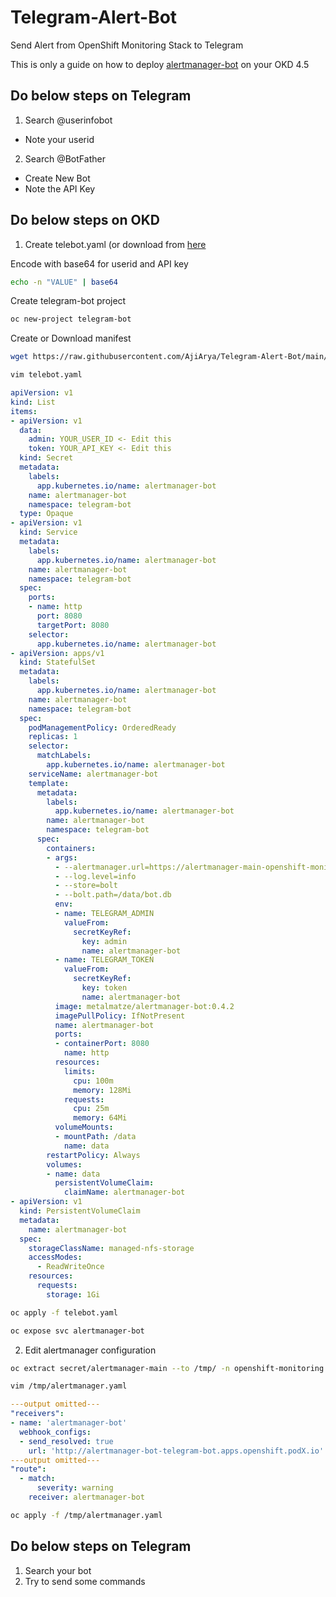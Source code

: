 # Telegram-Alert-Bot
Send Alert from OpenShift Monitoring Stack to Telegram

This is only a guide on how to deploy [alertmanager-bot](https://github.com/metalmatze/alertmanager-bot) on your OKD 4.5

## Do below steps on Telegram
1. Search @userinfobot
  * Note your userid

2. Search @BotFather
  * Create New Bot
  * Note the API Key

## Do below steps on OKD
1. Create telebot.yaml (or download from [here](https://raw.githubusercontent.com/AjiArya/Telegram-Alert-Bot/main/telebot.yaml)

Encode with base64 for userid and API key

```bash
echo -n "VALUE" | base64
```

Create telegram-bot project
```bash
oc new-project telegram-bot
```

Create or Download manifest
```bash
wget https://raw.githubusercontent.com/AjiArya/Telegram-Alert-Bot/main/telebot.yaml
```

```bash
vim telebot.yaml
```

```yaml
apiVersion: v1
kind: List
items:
- apiVersion: v1
  data:
    admin: YOUR_USER_ID <- Edit this
    token: YOUR_API_KEY <- Edit this
  kind: Secret
  metadata:
    labels:
      app.kubernetes.io/name: alertmanager-bot
    name: alertmanager-bot
    namespace: telegram-bot
  type: Opaque
- apiVersion: v1
  kind: Service
  metadata:
    labels:
      app.kubernetes.io/name: alertmanager-bot
    name: alertmanager-bot
    namespace: telegram-bot
  spec:
    ports:
    - name: http
      port: 8080
      targetPort: 8080
    selector:
      app.kubernetes.io/name: alertmanager-bot
- apiVersion: apps/v1
  kind: StatefulSet
  metadata:
    labels:
      app.kubernetes.io/name: alertmanager-bot
    name: alertmanager-bot
    namespace: telegram-bot
  spec:
    podManagementPolicy: OrderedReady
    replicas: 1
    selector:
      matchLabels:
        app.kubernetes.io/name: alertmanager-bot
    serviceName: alertmanager-bot
    template:
      metadata:
        labels:
          app.kubernetes.io/name: alertmanager-bot
        name: alertmanager-bot
        namespace: telegram-bot
      spec:
        containers:
        - args:
          - --alertmanager.url=https://alertmanager-main-openshift-monitoring.apps.openshift.podX.io <- Edit this
          - --log.level=info
          - --store=bolt
          - --bolt.path=/data/bot.db
          env:
          - name: TELEGRAM_ADMIN
            valueFrom:
              secretKeyRef:
                key: admin
                name: alertmanager-bot
          - name: TELEGRAM_TOKEN
            valueFrom:
              secretKeyRef:
                key: token
                name: alertmanager-bot
          image: metalmatze/alertmanager-bot:0.4.2
          imagePullPolicy: IfNotPresent
          name: alertmanager-bot
          ports:
          - containerPort: 8080
            name: http
          resources:
            limits:
              cpu: 100m
              memory: 128Mi
            requests:
              cpu: 25m
              memory: 64Mi
          volumeMounts:
          - mountPath: /data
            name: data
        restartPolicy: Always
        volumes:
        - name: data
          persistentVolumeClaim:
            claimName: alertmanager-bot
- apiVersion: v1
  kind: PersistentVolumeClaim
  metadata:
    name: alertmanager-bot
  spec:
    storageClassName: managed-nfs-storage
    accessModes:
      - ReadWriteOnce
    resources:
      requests:
        storage: 1Gi
```

```bash
oc apply -f telebot.yaml

oc expose svc alertmanager-bot
```

2. Edit alertmanager configuration
```bash
oc extract secret/alertmanager-main --to /tmp/ -n openshift-monitoring --confirm

vim /tmp/alertmanager.yaml
```

```yaml
---output omitted---
"receivers":
- name: 'alertmanager-bot'
  webhook_configs:
  - send_resolved: true
    url: 'http://alertmanager-bot-telegram-bot.apps.openshift.podX.io'
---output omitted---
"route":
  - match:
      severity: warning
    receiver: alertmanager-bot
```

```bash
oc apply -f /tmp/alertmanager.yaml
```

## Do below steps on Telegram

1. Search your bot
2. Try to send some commands
